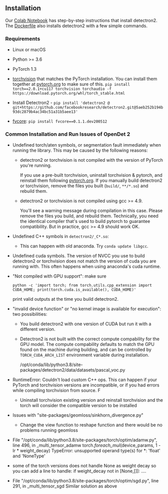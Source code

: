 ## Installation

Our [Colab Notebook](https://colab.research.google.com/drive/16jcaJoc6bCFAQ96jDe2HwtXj7BMD_-m5)
has step-by-step instructions that install detectron2.
The [Dockerfile](https://github.com/facebookresearch/detectron2/blob/master/docker/Dockerfile)
also installs detectron2 with a few simple commands.

### Requirements
- Linux or macOS
- Python >= 3.6
- PyTorch 1.3
- [torchvision](https://github.com/pytorch/vision/) that matches the PyTorch installation.
	You can install them together at [pytorch.org](https://pytorch.org) to make sure of this.
	`pip install torch==2.0.1+cu117 torchvision torchaudio -f https://download.pytorch.org/whl/torch_stable.html`
	
	
- Install Detectron2 - `pip install 'detectron2 @ git+https://github.com/facebookresearch/detectron2.git@5aeb252b194b93dc2879b4ac34bc51a31b5aee13'`
- [fvcore](https://github.com/facebookresearch/fvcore/): `pip install fvcore==0.1.1.dev200512`



### Common Installation and Run Issues of OpenDet 2

+ Undefined torch/aten symbols, or segmentation fault immediately when running the library.
  This may be caused by the following reasons:

	* detectron2 or torchvision is not compiled with the version of PyTorch you're running.

		If you use a pre-built torchvision, uninstall torchvision & pytorch, and reinstall them
		following [pytorch.org](http://pytorch.org).
		If you manually build detectron2 or torchvision, remove the files you built (`build/`, `**/*.so`)
		and rebuild them.

	* detectron2 or torchvision is not compiled using gcc >= 4.9.

	  You'll see a warning message during compilation in this case. Please remove the files you build,
		and rebuild them.
		Technically, you need the identical compiler that's used to build pytorch to guarantee
		compatibility. But in practice, gcc >= 4.9 should work OK.

+ Undefined C++ symbols in `detectron2/_C*.so`:

  * This can happen with old anaconda. Try `conda update libgcc`.

+ Undefined cuda symbols. The version of NVCC you use to build detectron2 or torchvision does
	not match the version of cuda you are running with.
	This often happens when using anaconda's cuda runtime.

+ "Not compiled with GPU support": make sure
	```
	python -c 'import torch; from torch.utils.cpp_extension import CUDA_HOME; print(torch.cuda.is_available(), CUDA_HOME)'
	```
	print valid outputs at the time you build detectron2.

+ "invalid device function" or "no kernel image is available for execution": two possibilities:
  * You build detectron2 with one version of CUDA but run it with a different version.
  * Detectron2 is not built with the correct compute compability for the GPU model.
    The compute compability defaults to match the GPU found on the machine during building,
    and can be controlled by `TORCH_CUDA_ARCH_LIST` environment variable during installation.


	/opt/conda/lib/python3.8/site-packages/detectron2/data/datasets/pascal_voc.py

+ RuntimeError: Couldn't load custom C++ ops. This can happen if your PyTorch and torchvision versions are incompatible, or if you had errors while compiling torchvision from source. F

   * Uninstall torchvision existing version and reinstall torchvision and the torch will consider the compatible version to be installed 



+ Issues with "site-packages/geomloss/sinkhorn_divergence.py"
 
   * Change the view function to reshape function and there would be no problems running geomloss



+  File "/opt/conda/lib/python3.8/site-packages/torch/optim/adamw.py", line 496, in _multi_tensor_adamw
    torch._foreach_mul_(device_params, 1 - lr * weight_decay)
    TypeError: unsupported operand type(s) for *: 'float' and 'NoneType'

* some of the torch versions does not handle None as weight decay so you can add a line to handle:
  if weight_decay not in [None,[]]:
    ....



* File "/opt/conda/lib/python3.8/site-packages/torch/optim/sgd.py", line 291, in _multi_tensor_sgd
  Similar solution as above

